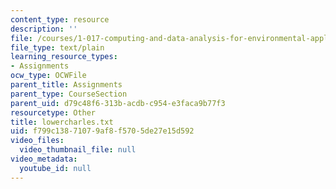 ```yaml
---
content_type: resource
description: ''
file: /courses/1-017-computing-and-data-analysis-for-environmental-applications-fall-2003/f799c13871079af8f5705de27e15d592_lowercharles.txt
file_type: text/plain
learning_resource_types:
- Assignments
ocw_type: OCWFile
parent_title: Assignments
parent_type: CourseSection
parent_uid: d79c48f6-313b-acdb-c954-e3faca9b77f3
resourcetype: Other
title: lowercharles.txt
uid: f799c138-7107-9af8-f570-5de27e15d592
video_files:
  video_thumbnail_file: null
video_metadata:
  youtube_id: null
---
```

